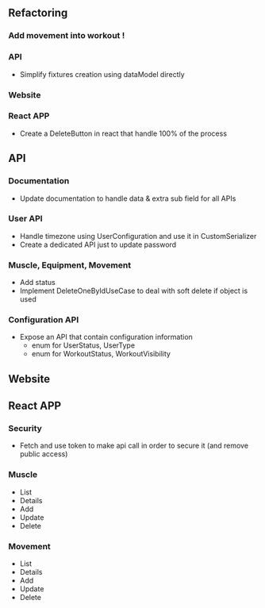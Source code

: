 ## Refactoring

### Add movement into workout !

### API
 * Simplify fixtures creation using dataModel directly
### Website
### React APP
* Create a DeleteButton in react that handle 100% of the process

## API
### Documentation
 * Update documentation to handle data & extra sub field for all APIs
### User API
 * Handle timezone using UserConfiguration and use it in CustomSerializer
 * Create a dedicated API just to update password
### Muscle, Equipment, Movement
 * Add status
 * Implement DeleteOneByIdUseCase to deal with soft delete if object is used
### Configuration API
* Expose an API that contain configuration information
  * enum for UserStatus, UserType
  * enum for WorkoutStatus, WorkoutVisibility


## Website

## React APP
### Security
 * Fetch and use token to make api call in order to secure it (and remove public access)
### Muscle
* List
* Details
* Add
* Update
* Delete
### Movement
 * List
 * Details
 * Add
 * Update
 * Delete